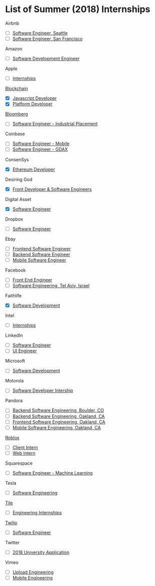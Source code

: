 # List of Summer (2018) Internships
Airbnb
  - [ ] [Software Engineer, Seattle](https://goo.gl/yJCBwE)
  - [ ] [Software Engineer, San Francisco](https://goo.gl/PyLxTC)
  
Amazon
  - [ ] [Software Development Engineer](https://goo.gl/RebY8U)
  
Apple
  - [ ] [Internships](https://goo.gl/mXJzGY)

[Blockchain](https://www.blockchain.com/)
  - [x] [Javascript Developer](https://goo.gl/Z68m6G)
  - [x] [Platform Developer](https://goo.gl/wtHvUu)
  
[Bloomberg](https://www.bloomberg.com/)
  - [ ] [Software Engineer - Industrial Placement](https://careers.bloomberg.com/job/detail/61274)
  
Coinbase
  - [ ] [Software Engineer - Mobile](https://goo.gl/Edj5Ar)
  - [ ] [Software Engineer - GDAX](https://goo.gl/LvAWoz)
  
ConsenSys
  - [x] [Ethereum Developer](https://goo.gl/WddthA)

Desiring God
  - [x] [Front Developer & Software Engineers](https://goo.gl/unVmfm)

Digital Asset
  - [x] [Software Engineer](https://goo.gl/zPCBrQ)

Dropbox
  - [ ] [Software Engineer](https://goo.gl/WeP4em)

Ebay
   - [ ] [Frontend Software Engineer](https://goo.gl/bdyCdu)
   - [ ] [Backend Software Engineer](https://goo.gl/6KK1P2)
   - [ ] [Mobile Software Engineer](https://goo.gl/o8tWcE)

Facebook
  - [ ] [Front End Engineer](https://goo.gl/cBFW2S)
  - [ ] [Software Engineering, Tel Aviv, Israel](https://goo.gl/eqT9Zi)
 
Faithlife
  - [x] [Software Development](https://faithlife.com/devinterns)

Intel
  - [ ] [Internships](https://goo.gl/ZwieWj)

LinkedIn
  - [ ] [Software Engineer](https://goo.gl/FggYcD)
  - [ ] [UI Engineer](https://goo.gl/Z9VHbH)

Microsoft
  - [ ] [Software Development](https://careers.microsoft.com/students/apply?jt=2)

Motorola
  - [ ] [Software Developer Intership](https://goo.gl/LqUNMJ)

Pandora
  - [ ] [Backend Software Engineering, Boulder, CO](https://goo.gl/BuHjta)
  - [ ] [Backend Software Engineering, Oakland, CA](https://goo.gl/KaVLjB)
  - [ ] [Frontend Software Engineering, Oakland, CA](https://goo.gl/mThCbV)
  - [ ] [Mobile Software Engineering, Oakland, CA](https://goo.gl/x7sTQ3)

[Roblox](https://corp.roblox.com/)
  - [ ] [Client Intern](https://corp.roblox.com/jobs/?gh_jid=832369&gh_src=65ebfw1)
  - [ ] [Web Intern](https://corp.roblox.com/jobs/?gh_jid=825608)

Squarespace
  - [ ] [Software Engineer - Machine Learning](https://www.squarespace.com/careers/jobs/786395)

Tesla
  - [ ] [Software Engineering](https://goo.gl/R7NzdE)
 
[Tile](https://www.thetileapp.com/)
  - [ ] [Engineering Internships](https://goo.gl/VwQGyG)
  
[Twilio](https://www.twilio.com/)
  - [ ] [Software Engineer](https://goo.gl/jvM1UH)

Twitter
  - [ ] [2018 University Application](https://goo.gl/74mVbU)

Vimeo
  - [ ] [Upload Engineering](https://goo.gl/ppP8BV)
  - [ ] [Mobile Engineering](https://goo.gl/kRtH3n)
